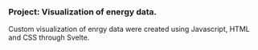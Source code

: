 ### Project: Visualization of energy data.

Custom visualization of enrgy data were created using Javascript, HTML and CSS through Svelte.
